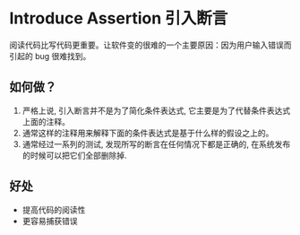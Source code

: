 # Introduce Assertion 引入断言

阅读代码比写代码更重要。让软件变的很难的一个主要原因：因为用户输入错误而引起的 bug 很难找到。

## 如何做？

1. 严格上说, 引入断言并不是为了简化条件表达式, 它主要是为了代替条件表达式上面的注释。
2. 通常这样的注释用来解释下面的条件表达式是基于什么样的假设之上的。
3. 通常经过一系列的测试, 发现所写的断言在任何情况下都是正确的, 在系统发布的时候可以把它们全部删除掉.

## 好处

* 提高代码的阅读性
* 更容易捕获错误
